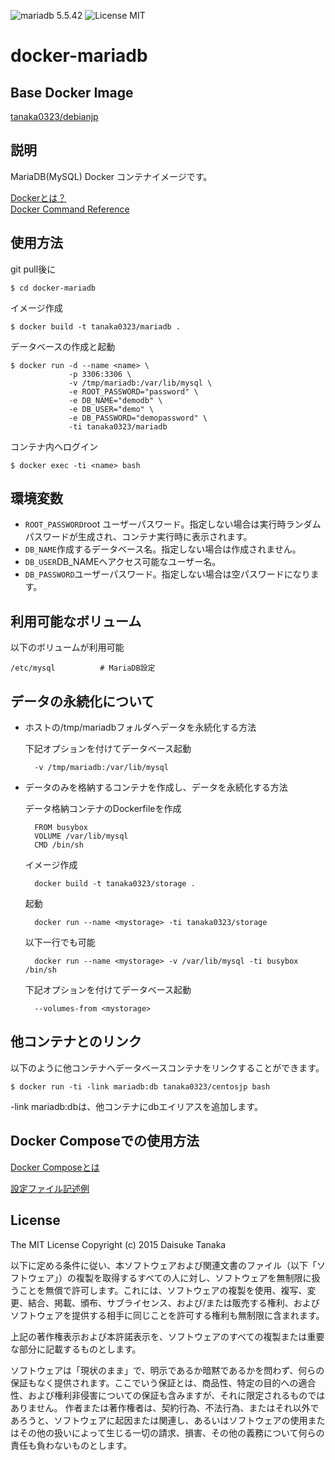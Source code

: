 ![mariadb 5.5.42](https://img.shields.io/badge/mariadb-5.5.42-brightgreen.svg) ![License MIT](https://img.shields.io/badge/license-MIT-blue.svg)

docker-mariadb
=====================

Base Docker Image
---------------------

[tanaka0323/debianjp](https://bitbucket.org/tanaka0323/docker-debianjp)

説明
---------------------

MariaDB(MySQL) Docker コンテナイメージです。

[Dockerとは？](https://docs.docker.com/)  
[Docker Command Reference](https://docs.docker.com/reference/commandline/cli/)

使用方法
---------------------

git pull後に

    $ cd docker-mariadb

イメージ作成

    $ docker build -t tanaka0323/mariadb .

データベースの作成と起動

    $ docker run -d --name <name> \
                 -p 3306:3306 \
                 -v /tmp/mariadb:/var/lib/mysql \
                 -e ROOT_PASSWORD="password" \
                 -e DB_NAME="demodb" \
                 -e DB_USER="demo" \
                 -e DB_PASSWORD="demopassword" \
                 -ti tanaka0323/mariadb

コンテナ内へログイン

    $ docker exec -ti <name> bash

環境変数
---------------------

- `ROOT_PASSWORD`root ユーザーパスワード。指定しない場合は実行時ランダムパスワードが生成され、コンテナ実行時に表示されます。
- `DB_NAME`作成するデータベース名。指定しない場合は作成されません。
- `DB_USER`DB_NAMEへアクセス可能なユーザー名。
- `DB_PASSWORD`ユーザーパスワード。指定しない場合は空パスワードになります。

利用可能なボリューム
---------------------

以下のボリュームが利用可能

    /etc/mysql          # MariaDB設定

データの永続化について
---------------------

- ホストの/tmp/mariadbフォルダへデータを永続化する方法

    下記オプションを付けてデータベース起動

        -v /tmp/mariadb:/var/lib/mysql

- データのみを格納するコンテナを作成し、データを永続化する方法

    データ格納コンテナのDockerfileを作成

        FROM busybox
        VOLUME /var/lib/mysql
        CMD /bin/sh

    イメージ作成

        docker build -t tanaka0323/storage .

    起動

        docker run --name <mystorage> -ti tanaka0323/storage

    以下一行でも可能

        docker run --name <mystorage> -v /var/lib/mysql -ti busybox /bin/sh

    下記オプションを付けてデータベース起動

        --volumes-from <mystorage>

他コンテナとのリンク
---------------------

以下のように他コンテナへデータベースコンテナをリンクすることができます。  

    $ docker run -ti -link mariadb:db tanaka0323/centosjp bash

-link mariadb:dbは、他コンテナにdbエイリアスを追加します。

Docker Composeでの使用方法
---------------------

[Docker Composeとは](https://docs.docker.com/compose/)  

[設定ファイル記述例](https://bitbucket.org/tanaka0323/compose-examples)

License
---------------------

The MIT License
Copyright (c) 2015 Daisuke Tanaka

以下に定める条件に従い、本ソフトウェアおよび関連文書のファイル（以下「ソフトウェア」）の複製を取得するすべての人に対し、ソフトウェアを無制限に扱うことを無償で許可します。これには、ソフトウェアの複製を使用、複写、変更、結合、掲載、頒布、サブライセンス、および/または販売する権利、およびソフトウェアを提供する相手に同じことを許可する権利も無制限に含まれます。

上記の著作権表示および本許諾表示を、ソフトウェアのすべての複製または重要な部分に記載するものとします。

ソフトウェアは「現状のまま」で、明示であるか暗黙であるかを問わず、何らの保証もなく提供されます。ここでいう保証とは、商品性、特定の目的への適合性、および権利非侵害についての保証も含みますが、それに限定されるものではありません。 作者または著作権者は、契約行為、不法行為、またはそれ以外であろうと、ソフトウェアに起因または関連し、あるいはソフトウェアの使用またはその他の扱いによって生じる一切の請求、損害、その他の義務について何らの責任も負わないものとします。